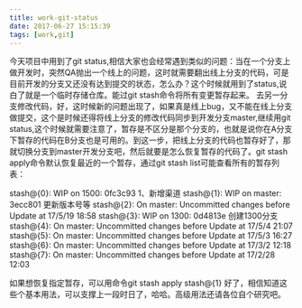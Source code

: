 ```yaml
---
title: work-git-status
date: 2017-06-27 15:15:39
tags: [work,git]
---
```

今天项目中用到了git status,相信大家也会经常遇到类似的问题：当在一个分支上做开发时，突然QA抛出一个线上的问题，这时就需要翻出线上分支的代码，可是目前开发的分支又还没有达到提交的状态，怎么办？这个时候就用到了status,说白了就是一个临时存储仓库。能过git stash命令将所有变更暂存起来。
去另一分支修改代码，好，这时候新的问题出现了，如果真是线上bug，又不能在线上分支做提交，这个是时候还得将线上分支的修改代码同步到开发分支master,继续用git status,这个时候就需要注意了，暂存是不区分是那个分支的，也就是说你在A分支下暂存的代码在B分支也是可用的。到这一步，把线上分支的代码也暂存好了，那就切换分支到master开发分支吧，然后就要是怎么恢复暂存的代码了。git stash apply命令默认恢复最近的一个暂存，通过git stash list可能查看所有的暂存列表：

stash@{0}: WIP on 1500: 0fc3c93 1、新增渠道
stash@{1}: WIP on master: 3ecc801 更新版本号等
stash@{2}: On master: Uncommitted changes before Update at 17/5/19 18:58
stash@{3}: WIP on 1300: 0d4813e 创建1300分支
stash@{4}: On master: Uncommitted changes before Update at 17/5/4 21:07
stash@{5}: On master: Uncommitted changes before Update at 17/5/3 16:27
stash@{6}: On master: Uncommitted changes before Update at 17/3/2 12:18
stash@{7}: On master: Uncommitted changes before Update at 17/2/28 12:03

如果想恢复指定暂存，可以用命令git stash apply stash@{1}
好了，相信知道这些个基本用法，可以支撑上一段时日了，哈哈。高级用法还请各位自个研究吧。


